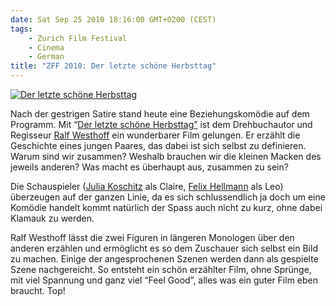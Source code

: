 ```yaml
---
date: Sat Sep 25 2010 18:16:00 GMT+0200 (CEST)
tags:
    - Zurich Film Festival
    - Cinema
    - German
title: "ZFF 2010: Der letzte schöne Herbsttag"
---
```



[![Der letzte schöne Herbsttag](http://media.tumblr.com/tumblr_l9b8lzAZFC1qa2z4q.jpg)](http://www.zurichfilmfestival.org/de/programm-2010/filme/513/der-letzte-schone-herbsttag/)

Nach der gestrigen Satire stand heute eine Beziehungskomödie auf dem
Programm. Mit “[Der letzte schöne
Herbsttag”](http://www.zurichfilmfestival.org/de/programm-2010/filme/513/der-letzte-schone-herbsttag/)
ist dem Drehbuchautor und Regisseur [Ralf
Westhoff](http://www.imdb.com/name/nm1311684/) ein wunderbarer Film
gelungen. Er erzählt die Geschichte eines jungen Paares, das dabei ist
sich selbst zu definieren. Warum sind wir zusammen? Weshalb brauchen wir
die kleinen Macken des jeweils anderen? Was macht es überhaupt aus,
zusammen zu sein?

Die Schauspieler ([Julia Koschitz](http://www.imdb.com/name/nm1918947/)
als Claire, [Felix Hellmann](http://www.imdb.com/name/nm1716880/) als
Leo) überzeugen auf der ganzen Linie, da es sich schlussendlich ja doch
um eine Komödie handelt kommt natürlich der Spass auch nicht zu kurz,
ohne dabei Klamauk zu werden.

Ralf Westhoff lässt die zwei Figuren in längeren Monologen über den
anderen erzählen und ermöglicht es so dem Zuschauer sich selbst ein Bild
zu machen. Einige der angesprochenen Szenen werden dann als gespielte
Szene nachgereicht. So entsteht ein schön erzählter Film, ohne Sprünge,
mit viel Spannung und ganz viel “Feel Good”, alles was ein guter Film
eben braucht. Top!

